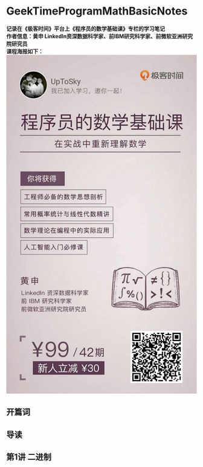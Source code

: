 # GeekTimeProgramMathBasicNotes
**记录在《极客时间》平台上《程序员的数学基础课》专栏的学习笔记**  
**作者信息：黄申 LinkedIn资深数据科学家、前IBM研究科学家、前微软亚洲研究院研究员**    
**课程海报如下：**  
![课程海报](./picture/math.jpg )  
## 开篇词

## 导读

## 第1讲 二进制
